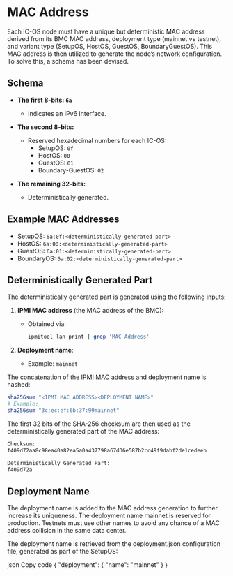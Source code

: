 # MAC Address

Each IC-OS node must have a unique but deterministic MAC address derived from its BMC MAC address, deployment type (mainnet vs testnet), and variant type (SetupOS, HostOS, GuestOS, BoundaryGuestOS). This MAC address is then utilized to generate the node’s network configuration. To solve this, a schema has been devised.

## Schema

- **The first 8-bits: `6a`**
  - Indicates an IPv6 interface.

- **The second 8-bits:**
  - Reserved hexadecimal numbers for each IC-OS:
    - SetupOS: `0f`
    - HostOS: `00`
    - GuestOS: `01`
    - Boundary-GuestOS: `02`

- **The remaining 32-bits:**
  - Deterministically generated.

## Example MAC Addresses

- SetupOS: `6a:0f:<deterministically-generated-part>`
- HostOS: `6a:00:<deterministically-generated-part>`
- GuestOS: `6a:01:<deterministically-generated-part>`
- BoundaryOS: `6a:02:<deterministically-generated-part>`

## Deterministically Generated Part

The deterministically generated part is generated using the following inputs:

1. **IPMI MAC address** (the MAC address of the BMC):
   - Obtained via:
     ```bash
     ipmitool lan print | grep 'MAC Address'
     ```

2. **Deployment name**:
   - Example: `mainnet`

The concatenation of the IPMI MAC address and deployment name is hashed:

```bash
sha256sum "<IPMI MAC ADDRESS><DEPLOYMENT NAME>"
# Example:
sha256sum "3c:ec:ef:6b:37:99mainnet"
```

The first 32 bits of the SHA-256 checksum are then used as the deterministically generated part of the MAC address:

```bash
Checksum: 
f409d72aa8c98ea40a82ea5a0a437798a67d36e587b2cc49f9dabf2de1cedeeb

Deterministically Generated Part:
f409d72a
```

## Deployment Name
The deployment name is added to the MAC address generation to further increase its uniqueness. The deployment name mainnet is reserved for production. Testnets must use other names to avoid any chance of a MAC address collision in the same data center.

The deployment name is retrieved from the deployment.json configuration file, generated as part of the SetupOS:

json
Copy code
{
  "deployment": {
    "name": "mainnet"
  }
}